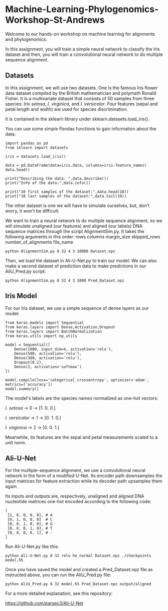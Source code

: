 # Machine-Learning-Phylogenomics-Workshop-St-Andrews

Welcome to our hands-on workshop on machine learning for alignments and phylogenomics.

In this assignment, you will train a simple neural network to classify the Iris dataset and then, you will train a convolutional neural network to do multiple sequence alignment.

## Datasets

In this assignment, we will use two datasets. One is the famous Iris flower data dataset compiled by the British mathematician and polymath Ronald Fisher. It is a multivariate dataset that consists of 50 samples from three species: _Iris setosa_, _I. virginica_, and _I. versicolor_. Four features (sepal and petal length and width) are used for species discrimination.

It is contained in the sklearn library under sklearn.datasets.load_iris().

You can use some simple Pandas functions to gain information about the data:

```
import pandas as pd
from sklearn import datasets

iris = datasets.load_iris()

data = pd.DataFrame(data=iris.data, columns=iris.feature_names)
data.head()

print("Describing the data: ",data.describe())
print("Info of the data:",data.info())
```

```
print("10 first samples of the dataset:",data.head(10))
print("10 last samples of the dataset:",data.tail(10))
```

The other dataset is one we will have to simulate ourselves, but, don't worry, it won't be difficult.

We want to train a neural network to do multiple sequence alignment, so we will simulate unaligned (our features) and aligned (our labels) DNA sequence matrices through the script AlignmentSim.py. It takes the following arguments in this order: rows columns margin_size skipped_rows number_of_alignments file_name

```
python AlignmentSim.py 8 32 4 3 10000 Dataset.npz
```

Then, we load the dataset in Ali-U-Net.py to train our model. We can also make a second dataset of prediction data to make predictions in our AliU_Pred.py script:

```
python AlignmentSim.py 8 32 4 3 1000 Pred_Dataset.npz
```

## Iris Model

For our Iris dataset, we use a simple sequence of dense layers as our model:

```
from keras.models import Sequential
from keras.layers import Dense,Activation,Dropout
from keras.layers import BatchNormalization
from keras.utils import np_utils
```

```
model = Sequential([
    Dense(1000, input_dim=4, activation='relu'),
    Dense(500, activation='relu'),
    Dense(300, activation='relu'),
    Dropout(0.2),
    Dense(3, activation='softmax')
])

model.compile(loss='categorical_crossentropy', optimizer='adam', metrics=['accuracy'])
model.summary()
```

The model's labels are the species names normalized as one-hot vectors:

_I. setosa_ → 0 → [1. 0. 0.]

_I. versicolor_ → 1 → [0. 1. 0.]

_I. virginica_ → 2 → [0. 0. 1.]

Meanwhile, its features are the sepal and petal measurements scaled to a unit norm.

## Ali-U-Net

For the multiple-sequence alignment, we use a convolutional neural network in the form of a modified U-Net. Its encoder path downsamples the input matrices for feature extraction while its decoder path upsamples them again.

Its inputs and outputs are, respectively, unaligned and aligned DNA nucleotide matrices one-hot encoded according to the following code:

```
[ 
 [1, 0, 0, 0, 0], # A 
 [0, 1, 0, 0, 0]  # C 
 [0, 0, 1, 0, 0], # G 
 [0, 0, 0, 1, 0], # T 
 [0, 0, 0, 0, 1], # - 
]
```

Run Ali-U-Net.py like this:

```
python Ali-U-Net.py 8 32 relu he_normal Dataset.npz ./checkpoints model.h5
```

Once you have saved the model and created a Pred_Dataset.npz file as instructed above, you can run the AliU_Pred.py file:

```
python AliU_Pred.py 8 32 model.h5 Pred_Dataset.npz output/aligned
```

For a more detailed explanation, see this repository:

https://github.com/parsec3/Ali-U-Net
